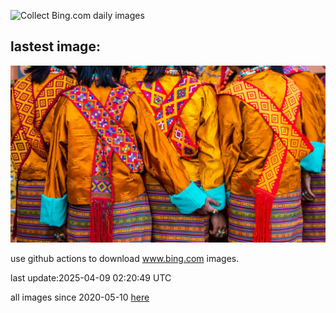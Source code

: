 ![Collect Bing.com daily images](https://github.com/counter2015/bing-daily-images/workflows/Collect%20Bing.com%20daily%20images/badge.svg)
## lastest image:
![](images/img.jpg)

use github actions to download www.bing.com images.

last update:2025-04-09 02:20:49 UTC

all images since 2020-05-10 [here](https://github.com/counter2015/bing-daily-images/tree/master/images) 

